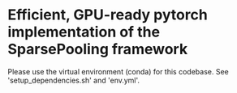 
# Efficient, GPU-ready pytorch implementation of the SparsePooling framework

Please use the virtual environment (conda) for this codebase. See 'setup_dependencies.sh' and 'env.yml'.


